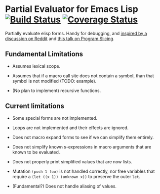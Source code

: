 # Partial Evaluator for Emacs Lisp [![Build Status](https://travis-ci.org/Wilfred/peval.svg?branch=master)](https://travis-ci.org/Wilfred/peval) [![Coverage Status](https://coveralls.io/repos/github/Wilfred/peval/badge.svg?branch=master)](https://coveralls.io/github/Wilfred/peval?branch=master)

Partially evaluate elisp forms. Handy for debugging, and [inspired by
a discussion on Reddit](https://www.reddit.com/r/emacs/comments/60tl6o/tips_on_reading_dense_emacs_lisp_code/dfa92hg/) and
[this talk on Program Slicing](https://www.youtube.com/watch?v=dSqLt8BgbRQ).

## Fundamental Limitations

* Assumes lexical scope.

* Assumes that if a macro call site does not contain a symbol, than
  that symbol is not modified (TODO: example).
  
* (No plan to implement) recursive functions.

## Current limitations

* Some special forms are not implemented.

* Loops are not implemented and their effects are ignored.

* Does not macro expand forms to see if we can simplify them entirely.

* Does not simplify known s-expressions in macro arguments that are
  known to be evaluated.

* Does not properly print simplified values that are now lists.

* Mutation `(push 1 foo)` is not handled correctly, nor free variables
  that require a `(let ((x 1)) (unknown x))` to preserve the outer `let`.

* (Fundamental?) Does not handle aliasing of values.
